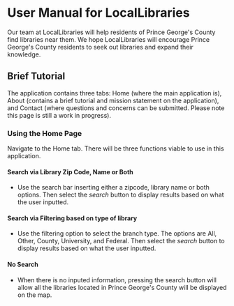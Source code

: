 # User Manual for LocalLibraries

Our team at LocalLibraries will help residents of Prince George's County find libraries near them. We hope LocalLibraries will encourage Prince George's County residents to seek out libraries and expand their knowledge.


## Brief Tutorial

The application contains three tabs: Home (where the main application is), About (contains a brief tutorial and mission statement on the application), and Contact (where questions and concerns can be submitted. Please note this page is still a work in progress). 

### Using the Home Page

Navigate to the Home tab. There will be three functions viable to use in this application. 

#### Search via Library Zip Code, Name or Both

* Use the search bar inserting either a zipcode, library name or both options. Then select the <i>search</i> button to display results based on what the user inputted. 

#### Search via Filtering based on type of library

* Use the filtering option to select the branch type. The options are All, Other, County, University, and Federal. Then select the <i>search</i> button to display results based on what the user inputted.

#### No Search
* When there is no inputed information, pressing the search button will allow all the libraries located in Prince George's County will be displayed on the map.